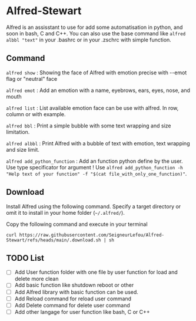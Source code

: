 # Alfred-Stewart

Alfred is an assisstant to use for add some automatisation in python, and soon in bash, C and C++. You can also use the base command like `alfred albbl "text"` in your .bashrc or in your .zschrc with simple function.

## Command

`alfred show` : Showing the face of Alfred with emotion precise with --emot flag or "neutral" face

`alfred emot` : Add an emotion with a name, eyebrows, ears, eyes, nose, and mouth

`alfred list` : List available emotion face can be use with alfred. In row, column or with example.

`alfred bbl` : Print a simple bubble with some text wrapping and size limitation.

`alfred albbl` : Print Alfred with a bubble of text with emotion, text wrapping and size limit.

`alfred add_python_function` : Add an function python define by the user. Use type specificator for argument ! Use `alfred add_python_function -h "Help text of your function" -f "$(cat file_with_only_one_function)"`.

## Download

Install Alfred using the following command. Specify a target directory or omit it to install in your home folder (`~/.alfred/`).

Copy the following command and execute in your terminal

```
curl https://raw.githubusercontent.com/SeigneurLefou/Alfred-Stewart/refs/heads/main/.download.sh | sh
```

## TODO List
- [ ] Add User function folder with one file by user function for load and delete more clean
- [ ] Add basic function like shutdown reboot or other
- [ ] Add Alfred library with basic function can be used.
- [ ] Add Reload command for reload user command
- [ ] Add Delete command for delete user command
- [ ] Add other langage for user function like bash, C or C++
